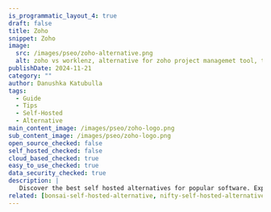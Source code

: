 ```yaml
---
is_programmatic_layout_4: true
draft: false
title: Zoho
snippet: Zoho
image:
  src: /images/pseo/zoho-alternative.png
  alt: zoho vs worklenz, alternative for zoho project managemet tool, task management, resource management, productivity, self-hosted
publishDate: 2024-11-21
category: ""
author: Danushka Katubulla
tags:
  - Guide
  - Tips
  - Self-Hosted
  - Alternative
main_content_image: /images/pseo/zoho-logo.png
sub_content_image: /images/pseo/zoho-logo.png
open_source_checked: false
self_hosted_checked: false
cloud_based_checked: true
easy_to_use_checked: true
data_security_checked: true
description: |
   Discover the best self hosted alternatives for popular software. Explore our comprehensive guides and find the perfect solution for your needs today.
related: [bonsai-self-hosted-alternative, nifty-self-hosted-alternative, gantt-project-self-hosted-alternative, infinity-self-hosted-alternative]
---
```

